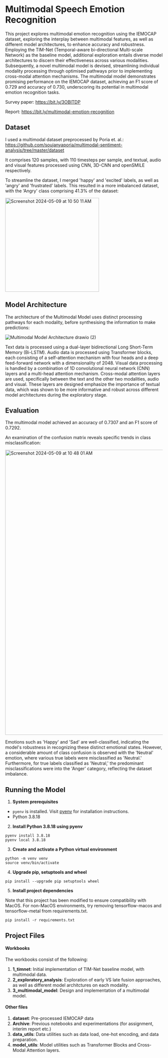 # Multimodal Speech Emotion Recognition

This project explores multimodal emotion recognition using the IEMOCAP dataset, exploring the interplay between multimodal features, as well as different model architectures, to enhance accuracy and robustness. Employing the TIM-Net (Temporal-aware bi-directional Multi-scale Network) as the baseline model, additional exploration entails diverse model architectures to discern their effectiveness across various modalities. Subsequently, a novel multimodal model is devised, streamlining individual modality processing through optimised pathways prior to implementing cross-modal attention mechanisms. The multimodal model demonstrates promising performance on the IEMOCAP dataset, achieving an F1 score of 0.729 and accuracy of 0.730, underscoring its potential in multimodal emotion recognition tasks.

Survey paper: https://bit.ly/3OBITDP

Report: https://bit.ly/multimodal-emotion-recognition

## Dataset

I used a multimodal dataset preprocessed by Poria et. al.: https://github.com/soujanyaporia/multimodal-sentiment-analysis/tree/master/dataset

It comprises 120 samples, with 110 timesteps per sample, and textual, audio and visual features processed using CNN, 3D-CNN and openSMILE respectively. 

To streamline the dataset, I merged 'happy' and 'excited' labels, as well as 'angry' and 'frustrated' labels. This resulted in a more imbalanced dataset, with the ‘Angry' class comprising 41.3% of the dataset:

<img align="center" width="300" alt="Screenshot 2024-05-09 at 10 50 11 AM" src="https://github.com/vennietweek/multimodal-speech-emotion-recognition/assets/19652161/7b3315c1-4697-4eef-b425-eb4af6de75bb">

## Model Architecture

The architecture of the Multimodal Model uses distinct processing pathways for each modality, before synthesising the information to make predictions:

![Multimodal Model Architecture drawio (2)](https://github.com/vennietweek/multimodal-speech-emotion-recognition/assets/19652161/dfb07924-5a9f-42cf-85d1-aea0ab52cc62)

Text data is processed using a dual-layer bidirectional Long Short-Term Memory (Bi-LSTM). Audio data is processed using Transformer blocks, each consisting of a self-attention mechanism with four heads and a deep feed-forward network with a dimensionality of 2048. Visual data processing is handled by a combination of 1D convolutional neural network (CNN) layers and a multi-head attention mechanism. Cross-modal attention layers are used, specifically between the text and the other two modalities, audio and visual. These layers are designed emphasize the importance of textual data, which was shown to be more informative and robust across different model architectures during the exploratory stage. 

## Evaluation

The multimodal model achieved an accuracy of 0.7307 and an F1 score of 0.7292. 

An examination of the confusion matrix reveals specific trends in class misclassification:

<img width="911" alt="Screenshot 2024-05-09 at 10 48 01 AM" src="https://github.com/vennietweek/multimodal-speech-emotion-recognition/assets/19652161/8afa8f13-f4e4-4322-afde-3095a9417047">

Emotions such as 'Happy' and 'Sad' are well-classified, indicating the model's robustness in recognizing these distinct emotional states. However, a considerable amount of class confusion is observed with the 'Neutral' emotion, where various true labels were misclassified as 'Neutral.' Furthermore, for true labels classified as 'Neutral,' the predominant misclassifications were into the 'Anger' category, reflecting the dataset imbalance.

## Running the Model

1. **System prerequisites**
- `pyenv` is installed. Visit [pyenv](https://github.com/pyenv/pyenv#installation) for installation instructions.
- Python 3.8.18

2. **Install Python 3.8.18 using pyenv**

```
pyenv install 3.8.18
pyenv local 3.8.18
```
 
3. **Create and activate a Python virtual environment**

 ```
 python -m venv venv
 source venv/bin/activate
 ```

4. **Upgrade pip, setuptools and wheel**

 ```
 pip install --upgrade pip setuptools wheel
 ```

5. **Install project dependencies**

Note that this project has been modified to ensure compatibility with MacOS. For non-MacOS environments, try removing tensorflow-macos and tensorflow-metal from requirements.txt.

``` 
pip install -r requirements.txt
```

## Project Files

#### Workbooks
The workbooks consist of the following:
1. **1_timnet**: Initial implementation of TIM-Net baseline model, with multimodal data.
2. **2_exploratory_analysis**: Exploration of early VS late fusion approaches, as well as different model architctures on each modality.
3. **3_multimodal_model**: Design and implementation of a multimodal model.

#### Other files
1. **dataset**: Pre-processed IEMOCAP data
2. **Archive**: Previous notebooks and experimentations (for assignment, interim report etc.)
3. **data_utils**: Data utilities such as data load, one-hot encoding, and data preparation.
4. **model_utils**: Model utilities such as Transformer Blocks and Cross-Modal Attention layers.

